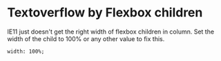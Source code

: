 # Textoverflow by Flexbox children

IE11 just doesn't get the right width of flexbox children in column. Set the width of the child to 100% or any other value to fix this.
```
width: 100%;
```
